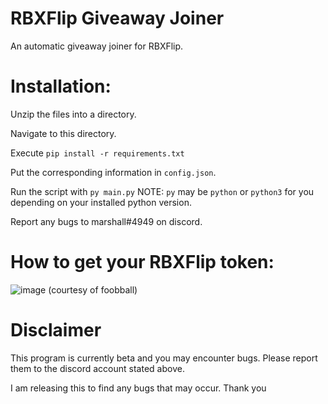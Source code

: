 # RBXFlip Giveaway Joiner

An automatic giveaway joiner for RBXFlip.


# Installation:

Unzip the files into a directory.

Navigate to this directory.

Execute ``pip install -r requirements.txt``

Put the corresponding information in ``config.json``.

Run the script with ``py main.py`` NOTE: ``py`` may be ``python`` or ``python3`` for you depending on your installed python version.

Report any bugs to marshall#4949 on discord. 

# How to get your RBXFlip token:

![image](https://user-images.githubusercontent.com/70358442/166135270-906dbaec-583a-400d-8b8e-8abb7e98ae1c.png)
(courtesy of foobball)

# Disclaimer

This program is currently beta and you may encounter bugs. Please report them to the discord account stated above. 

I am releasing this to find any bugs that may occur. Thank you
